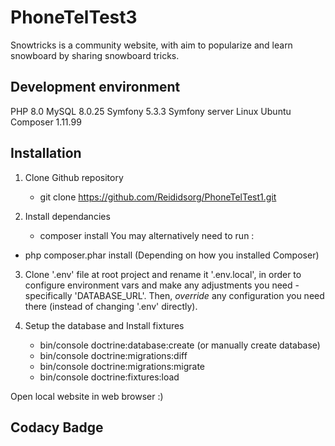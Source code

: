 # PhoneTelTest3

Snowtricks is a community website, with aim to popularize and learn snowboard by sharing snowboard tricks.

## Development environment
PHP 8.0
MySQL 8.0.25
Symfony 5.3.3
Symfony server
Linux Ubuntu
Composer 1.11.99

## Installation

1. Clone Github repository
    - git clone https://github.com/Reididsorg/PhoneTelTest1.git

2. Install dependancies
    - composer install
      You may alternatively need to run :
- php composer.phar install
  (Depending on how you installed Composer)

3. Clone '.env' file at root project and rename it '.env.local', in order to configure environment vars and make any adjustments you need - specifically
   'DATABASE_URL'.
   Then, *override* any configuration you need there (instead of changing '.env' directly).

4. Setup the database and Install fixtures
    - bin/console doctrine:database:create (or manually create database)
    - bin/console doctrine:migrations:diff
    - bin/console doctrine:migrations:migrate
    - bin/console doctrine:fixtures:load

Open local website in web browser :)

## Codacy Badge